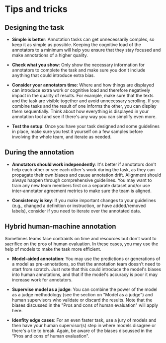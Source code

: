 # Tips and tricks

## Designing the task

- **Simple is better**: Annotation tasks can get unnecessarily complex, so keep it as simple as possible. Keeping the cognitive load of the annotators to a minimum will help you ensure that they stay focused and make annotations of a higher quality.

- **Check what you show**: Only show the necessary information for annotators to complete the task and make sure you don't include anything that could introduce extra bias.

- **Consider your annotators time**: Where and how things are displayed can introduce extra work or cognitive load and therefore negatively impact in the quality of results. For example, make sure that the texts and the task are visible together and avoid unnecessary scrolling. If you combine tasks and the result of one informs the other, you can display them sequentially. Think about how everything is displayed in your annotation tool and see if there's any way you can simplify even more.

- **Test the setup**: Once you have your task designed and some guidelines in place, make sure you test it yourself on a few samples before involving the whole team, and iterate as needed. 

## During the annotation

- **Annotators should work independently**: It's better if annotators don't help each other or see each other's work during the task, as they can propagate their own biases and cause annotation drift. Alignment should always happen through comprehensive guidelines. You may want to train any new team members first on a separate dataset and/or use inter-annotator agreement metrics to make sure the team is aligned.

- **Consistency is key**: If you make important changes to your guidelines (e.g., changed a definition or instruction, or have added/removed labels), consider if you need to iterate over the annotated data. 

## Hybrid human-machine annotation

Sometimes teams face contraints on time and resources but don't want to sacrifice on the pros of human evaluation. In these cases, you may use the help of models to make the task more efficient.

- **Model-aided annotation**: You may use the predictions or generations of a model as pre-annotations, so that the annotation team doesn't need to start from scratch. Just note that this could introduce the model's biases into human annotations, and that if the model's accuracy is poor it may increase work for annotators.

- **Supervise model as a judge**: You can combine the power of the model as a judge methodology (see the section on "Model as a judge") and human supervisors who validate or discard the results. Note that the biases discussed in the "Pros and cons of human evaluation" will apply here.

- **Idenfity edge cases**: For an even faster task, use a jury of models and then have your human supervisor(s) step in where models disagree or there's a tie to break. Again, be aware of the biases discussed in the "Pros and cons of human evaluation".

